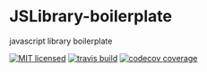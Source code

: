 # JSLibrary-boilerplate
javascript library boilerplate

[![MIT licensed](https://img.shields.io/badge/license-MIT-blue.svg)](https://github.com/jicjjang/JSLibrary-boilerplate/blob/master/LICENSE)
[![travis build](https://img.shields.io/travis/jicjjang/JSLibrary-boilerplate.svg)](https://travis-ci.org/jicjjang/JSLibrary-boilerplate)
[![codecov coverage](https://img.shields.io/codecov/c/github/jicjjang/JSLibrary-boilerplate.svg)](https://codecov.io/gh/jicjjang/JSLibrary-boilerplate)
